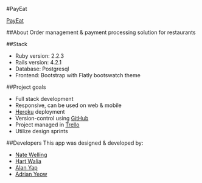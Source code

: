 #PayEat

[PayEat](http://payeat.herokuapp.com)

##About
Order management & payment processing solution for restaurants

##Stack
* Ruby version: 2.2.3
* Rails version: 4.2.1
* Database: Postgresql
* Frontend: Bootstrap with Flatly bootswatch theme

##Project goals
* Full stack development
* Responsive, can be used on web & mobile
* [Heroku](https://www.heroku.com) deployment
* Version-control using [GitHub](http://github.com)
* Project managed in [Trello](http://www.trello.com)
* Utilize design sprints

##Developers
This app was designed & developed by:
* [Nate Welling](https://github.com/naterex)
* [Hart Walia](https://github.com/trishen)
* [Alan Yap](https://github.com/alanyapks)
* [Adrian Yeow](https://github.com/adrianyeow3)
